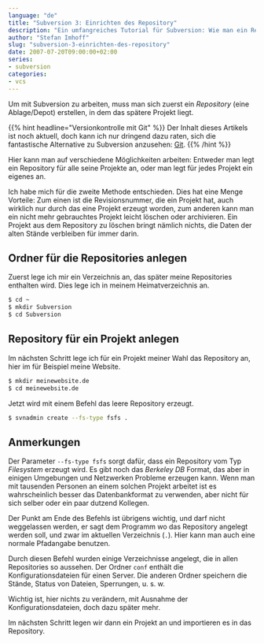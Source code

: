 ```yaml
---
language: "de"
title: "Subversion 3: Einrichten des Repository"
description: "Ein umfangreiches Tutorial für Subversion: Wie man ein Repository mit Subversion einrichtet."
author: "Stefan Imhoff"
slug: "subversion-3-einrichten-des-repository"
date: 2007-07-20T09:00:00+02:00
series:
- subversion
categories:
- vcs
---
```


Um mit Subversion zu arbeiten, muss man sich zuerst ein *Repository* (eine Ablage/Depot) erstellen, in dem das spätere Projekt liegt.

{{% hint headline="Versionkontrolle mit Git" %}}
Der Inhalt dieses Artikels ist noch aktuell, doch kann ich nur dringend dazu raten, sich die fantastische Alternative zu Subversion anzusehen: [Git](/2007/versionskontrolle-mit-git/).
{{% /hint %}}

Hier kann man auf verschiedene Möglichkeiten arbeiten: Entweder man legt ein Repository für alle seine Projekte an, oder man legt für jedes Projekt ein eigenes an.

Ich habe mich für die zweite Methode entschieden. Dies hat eine Menge Vorteile: Zum einen ist die Revisionsnummer, die ein Projekt hat, auch wirklich nur durch das eine Projekt erzeugt worden, zum anderen kann man ein nicht mehr gebrauchtes Projekt leicht löschen oder archivieren. Ein Projekt aus dem Repository zu löschen bringt nämlich nichts, die Daten der alten Stände verbleiben für immer darin.

## Ordner für die Repositories anlegen

Zuerst lege ich mir ein Verzeichnis an, das später meine Repositories enthalten wird. Dies lege ich in meinem Heimatverzeichnis an.

```bash
$ cd ~
$ mkdir Subversion
$ cd Subversion
```

## Repository für ein Projekt anlegen

Im nächsten Schritt lege ich für ein Projekt meiner Wahl das Repository an, hier im für Beispiel meine Website.

```bash
$ mkdir meinewebsite.de
$ cd meinewebsite.de
```

Jetzt wird mit einem Befehl das leere Repository erzeugt.

```bash
$ svnadmin create --fs-type fsfs .
```

## Anmerkungen

Der Parameter `--fs-type fsfs` sorgt dafür, dass ein Repository vom Typ *Filesystem* erzeugt wird. Es gibt noch das <cite>Berkeley DB</cite> Format, das aber in einigen Umgebungen und Netzwerken Probleme erzeugen kann. Wenn man mit tausenden Personen an einem solchen Projekt arbeitet ist es wahrscheinlich besser das Datenbankformat zu verwenden, aber nicht für sich selber oder ein paar dutzend Kollegen.

Der Punkt am Ende des Befehls ist übrigens wichtig, und darf nicht weggelassen werden, er sagt dem Programm wo das Repository angelegt werden soll, und zwar im aktuellen Verzeichnis (`.`). Hier kann man auch eine normale Pfadangabe benutzen.

Durch diesen Befehl wurden einige Verzeichnisse angelegt, die in allen Repositories so aussehen. Der Ordner `conf` enthält die Konfigurationsdateien für einen Server. Die anderen Ordner speichern die Stände, Status von Dateien, Sperrungen, u. s. w.

Wichtig ist, hier nichts zu verändern, mit Ausnahme der Konfigurationsdateien, doch dazu später mehr.

Im nächsten Schritt legen wir dann ein Projekt an und importieren es in das Repository.
